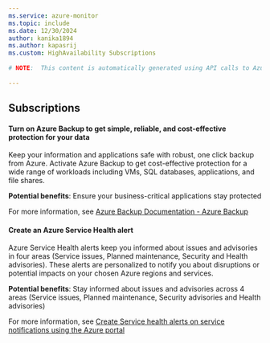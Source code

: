 ```yaml
---
ms.service: azure-monitor
ms.topic: include
ms.date: 12/30/2024
author: kanika1894
ms.author: kapasrij
ms.custom: HighAvailability Subscriptions
  
# NOTE:  This content is automatically generated using API calls to Azure. Any edits made on these files will be overwritten in the next run of the script. 
  
---
```

  
## Subscriptions  
  
<!--9e91a63f-faaf-46f2-ac7c-ddfcedf13366_begin-->

#### Turn on Azure Backup to get simple, reliable, and cost-effective protection for your data  
  
Keep your information and applications safe with robust, one click backup from Azure.  Activate Azure Backup to get cost-effective protection for a wide range of workloads including VMs, SQL databases, applications, and file shares.  
  
**Potential benefits**: Ensure your business-critical applications stay protected  

For more information, see [Azure Backup Documentation - Azure Backup ](/azure/backup/)  

<!--9e91a63f-faaf-46f2-ac7c-ddfcedf13366_end-->

<!--242639fd-cd73-4be2-8f55-70478db8d1a5_begin-->

#### Create an Azure Service Health alert  
  
Azure Service Health alerts keep you informed about issues and advisories in four areas (Service issues, Planned maintenance, Security and Health advisories). These alerts are personalized to notify you about disruptions or potential impacts on your chosen Azure regions and services.  
  
**Potential benefits**: Stay informed about issues and advisories across 4 areas (Service issues, Planned maintenance, Security advisories and Health advisories)  

For more information, see [Create Service health alerts on service notifications using the Azure portal](https://aka.ms/aa_servicehealthalert_action)  

<!--242639fd-cd73-4be2-8f55-70478db8d1a5_end-->

<!--articleBody-->
